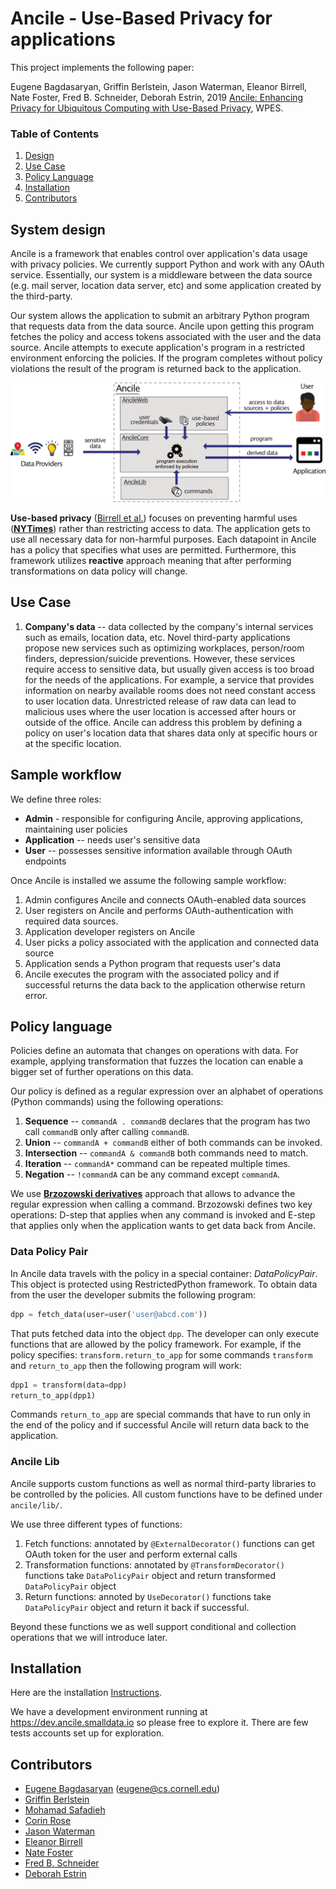 # Ancile - Use-Based Privacy for applications

This project implements the following paper: 

Eugene Bagdasaryan, Griffin Berlstein, Jason Waterman, Eleanor Birrell, 
Nate Foster, Fred B. Schneider, Deborah Estrin, 2019
[Ancile: Enhancing Privacy for Ubiquitous Computing with
Use-Based Privacy](https://ebagdasa.github.io/assets/files/ancile.pdf), WPES.

### Table of Contents
1. [Design](#design)
2. [Use Case](#usecase)
3. [Policy Language](#policylang)
4. [Installation](#docs/source/installation.md)
5. [Contributors](#contributors)

## System design <a name="design"></a>

Ancile is a framework that enables control over application's
data usage with privacy policies. We currently support Python and 
work with any OAuth service. Essentially, our system is a middleware 
between the data source (e.g. mail server, location data server, etc)
and some application created by the third-party.  

Our system allows the application to submit an arbitrary Python program that
requests data from the data source. Ancile upon getting this program fetches
the policy and access tokens associated with the user and the data source.
Ancile attempts to execute application's program in a restricted environment
enforcing the policies. If the program completes without policy violations the 
result of the program is returned back to the application.

![system logo](docs/source/system.png)

**Use-based privacy** ([Birrell et al.](https://www.cs.cornell.edu/fbs/publications/UBP.avanance.pdf))
focuses on preventing harmful uses (**[NYTimes](https://www.nytimes.com/interactive/2018/12/10/business/location-data-privacy-apps.html)**)
rather than restricting 
access to data. The application gets to use all necessary data for non-harmful
purposes. Each datapoint in Ancile has a policy that specifies what uses 
are permitted. Furthermore, this framework utilizes **reactive** approach meaning 
that after performing transformations on data policy will change. 

## Use Case <a name="usecase"></a>

1. **Company's data** -- data collected by the company's internal services such as
emails, location data, etc. Novel third-party applications propose new services
such as optimizing workplaces, person/room finders, depression/suicide preventions. 
However, these services require access to sensitive data, but usually given access
is too broad for the needs of the applications. For example, a service that
provides information on nearby available rooms does not need constant access to user
location data.  Unrestricted 
release of raw data can lead to malicious uses where the user 
location is accessed after hours or outside of the office. Ancile can 
address this problem by defining a policy on user's location data 
that shares data only at specific hours or at the specific location.
    
## Sample workflow

We define three roles: 
* **Admin** - responsible for configuring Ancile, approving applications, maintaining user policies
* **Application** -- needs user's sensitive data
* **User** -- possesses sensitive information available through OAuth endpoints

Once Ancile is installed we assume the following sample workflow: 

1. Admin configures Ancile and connects OAuth-enabled data sources
1. User registers on Ancile and performs OAuth-authentication with required data sources.
1. Application developer registers on Ancile 
1. User picks a policy associated with the application and connected data source
1. Application sends a Python program that requests user's data 
1. Ancile executes the program with the associated policy and if successful returns the data
back to the application otherwise return error.
    
## Policy language <a name="policylang"></a>

Policies define an automata that changes on operations with data. For example, 
applying transformation that fuzzes the location can enable a bigger set of 
further operations on this data.

Our policy is defined as a regular expression over an alphabet of operations 
(Python commands) using the following operations:

1. **Sequence** -- `commandA . commandB` declares that the program has two call
`commandB` only after calling `commandB`. 
2. **Union** -- `commandA + commandB` either of both commands can be invoked.
3. **Intersection** -- `commandA & commandB` both commands need to match.
4. **Iteration** -- `commandA*` command can be repeated multiple times.
5. **Negation** -- `!commandA` can be any command except `commandA`.

We use **[Brzozowski derivatives](https://en.wikipedia.org/wiki/Brzozowski_derivative)**
approach that allows to advance the regular expression when calling a command.
Brzozowski defines two key operations: D-step that applies when any command is invoked and 
E-step that applies only when the application wants to get data back from Ancile.  

### Data Policy Pair

In Ancile data travels with the policy in a special container: *DataPolicyPair*. 
This object is protected using RestrictedPython framework. To obtain data from the user
 the developer submits the following program:

```python
dpp = fetch_data(user=user('user@abcd.com'))
```

That puts fetched data into the object `dpp`. The developer can only execute 
functions that are allowed by the policy framework. For example, if the policy specifies:
`transform.return_to_app` for some commands `transform` and `return_to_app`
 then the following program will work:

```python
dpp1 = transform(data=dpp)
return_to_app(dpp1)
``` 

Commands `return_to_app` are special commands that have to run only in the end of the policy 
and if successful Ancile will return data back to the application.  

### Ancile Lib

Ancile supports custom functions as well as normal third-party libraries to be controlled
by the policies. All custom functions have to be defined under `ancile/lib/`. 

We use three different types of functions:

1. Fetch functions: annotated by `@ExternalDecorator()` functions can get OAuth
token for the user and perform external calls
1. Transformation functions: annotated by `@TransformDecorator()` functions take
`DataPolicyPair` object and return transformed `DataPolicyPair` object
1. Return functions: annoted by `UseDecorator()` functions take `DataPolicyPair`
 object and return it back if successful. 
 
 Beyond these functions we as well support conditional and collection operations that we 
 will introduce later.

## Installation

Here are the installation [Instructions](docs/source/installation.md).

We have a development environment running at https://dev.ancile.smalldata.io 
so please free to explore it. There are few tests accounts set up for exploration.

## Contributors <a name="contributors"></a>

* [Eugene Bagdasaryan](https://ebagdasa.github.io/) ([eugene@cs.cornell.edu](mailto:eugene@cs.cornell.edu))
* [Griffin Berlstein](https://github.com/EclecticGriffin)
* [Mohamad Safadieh](https://moha.md/)
* [Corin Rose](https://corin.website/)
* [Jason Waterman](https://www.vassar.edu/faculty/jawaterman/)
* [Eleanor Birrell](http://www.cs.cornell.edu/~eleanor/)
* [Nate Foster](https://www.cs.cornell.edu/~jnfoster/)
* [Fred B. Schneider](https://www.cs.cornell.edu/fbs/)
* [Deborah Estrin](https://destrin.smalldata.io/)
